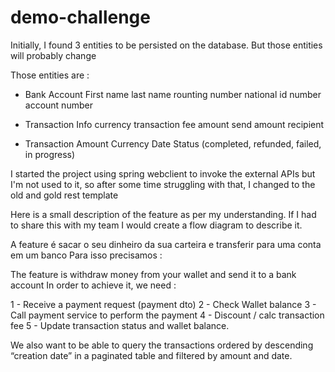 # demo-challenge


Initially, I found 3 entities to be persisted on the database. But those entities will probably change

Those entities are :

* Bank Account
First name
last name
rounting number
national id number
account number

* Transaction Info
currency
transaction fee
amount send
amount recipient

* Transaction
Amount
Currency
Date
Status (completed, refunded, failed, in progress)



I started the project using spring webclient to invoke the external APIs but I'm not used to it, so after some time struggling with that, I changed to the old and gold rest template

Here is a small description of the feature as per my understanding. If I had to share this with my team I would create a flow diagram to describe it.

A feature é sacar o seu dinheiro da sua carteira e transferir para uma conta em um banco
Para isso precisamos :

The feature is withdraw money from your wallet and send it to a bank account
In order to achieve it, we need :

1 - Receive a payment request (payment dto)
2 - Check Wallet balance
3 - Call payment service to perform the payment
4 - Discount / calc transaction fee
5 - Update transaction status and wallet balance.


We also want to be able to query the transactions ordered by descending “creation date” in a paginated table and
filtered by amount and date.


